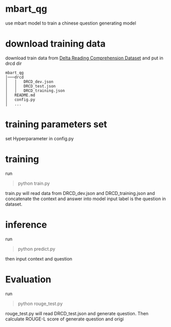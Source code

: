 # mbart_qg
use mbart model to train a chinese question generating model

# download training data
download train data from [Delta Reading Comprehension Dataset](https://github.com/DRCKnowledgeTeam/DRCD) and put in drcd dir
```
mbart_qg
│───drcd
│   │   DRCD_dev.json
│   │   DRCD_test.json
│   │   DRCD_training.json
│   README.md
│   config.py
│   ...
```
# training parameters set
set Hyperparameter in config.py

# training
run
>python train.py

train.py will read data from DRCD_dev.json and DRCD_training.json
and concatenate the context and answer into model input
label is the question in dataset.

# inference
run
>python predict.py

then input context and question

# Evaluation
run
>python rouge_test.py

rouge_test.py will read DRCD_test.json and generate question.
Then calculate ROUGE-L score of generate question and origi


